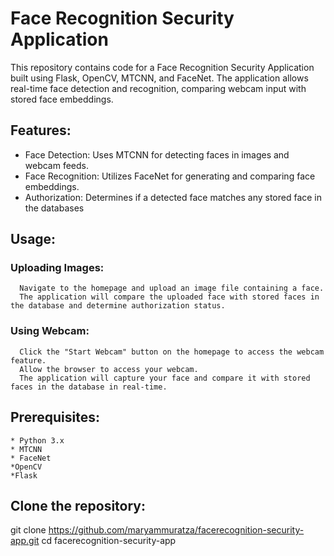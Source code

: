 # Face Recognition Security Application
This repository contains code for a Face Recognition Security Application built using Flask, OpenCV, MTCNN, and FaceNet.
The application allows real-time face detection and recognition, comparing webcam input with stored face embeddings.

## Features:
  * Face Detection: Uses MTCNN for detecting faces in images and webcam feeds.
  * Face Recognition: Utilizes FaceNet for generating and comparing face embeddings.
  * Authorization: Determines if a detected face matches any stored face in the databases

## Usage:
### Uploading Images:
      Navigate to the homepage and upload an image file containing a face.
      The application will compare the uploaded face with stored faces in the database and determine authorization status.
### Using Webcam:
      Click the "Start Webcam" button on the homepage to access the webcam feature.
      Allow the browser to access your webcam.
      The application will capture your face and compare it with stored faces in the database in real-time.

## Prerequisites:
    * Python 3.x
    * MTCNN
    * FaceNet
    *OpenCV
    *Flask

## Clone the repository:
  git clone https://github.com/maryammuratza/facerecognition-security-app.git
  cd facerecognition-security-app
